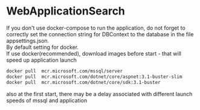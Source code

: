 # WebApplicationSearch
   If you don't use docker-compose to run the application, do not forget to correctly set the connection string for DBContext to the database in the file appsettings.json.  
By default setting for docker.  
If use docker(recommended), download images before start - that will speed up application launch  
```bash
docker pull  mcr.microsoft.com/mssql/server
docker pull  mcr.microsoft.com/dotnet/core/aspnet:3.1-buster-slim
docker pull  mcr.microsoft.com/dotnet/core/sdk:3.1-buster
```
also at the first start, there may be a delay associated with different launch speeds of mssql and application
